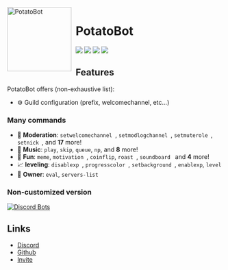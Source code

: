 <img width="150" height="150" align="left" style="float: left; margin: 0 10px 0 0;" alt="PotatoBot" src="https://i.imgur.com/pD3TWYg.jpg">  

# PotatoBot

[![](https://img.shields.io/discord/756740121323241503)](https://discord.gg/8ghncEy)
[![](https://top.gg/api/widget/status/765811652783505418.svg)](https://discordbots.org/bot/557445719892688897)
[![](https://img.shields.io/badge/discord.js-v12.0.0--dev-blue.svg?logo=npm)](https://github.com/discordjs)
[![](https://img.shields.io/badge/Paypal-donate-blue.svg)](https://www.paypal.com/paypalme/potatobotdono)



## Features


PotatoBot offers (non-exhaustive list):

*   ⚙️ Guild configuration (prefix, welcomechannel, etc...)

### Many commands

*   🚓 **Moderation**: `setwelcomechannel `, `setmodlogchannel `, `setmuterole `, `setnick `, and **17** more! 
*   🎵 **Music**: `play`, `skip`, `queue`, `np`, and **8** more! 
*   👻 **Fun**: `meme`, `motivation `, `coinflip`, `roast `, `soundboard ` and **4** more! 
*   📈  **leveling**: `disablexp `, `progresscolor `, `setbackground `, `enablexp`, `level`
*   👑 **Owner**: `eval`, `servers-list`


### Non-customized version


[![Discord Bots](https://top.gg/api/widget/765811652783505418.svg)](https://discordbots.org/bot/765811652783505418)


## Links

*   [Discord](https://discord.gg/8ghncEy)
*   [Github](https://github.com/Crib-maker/PotatoBot)
*   [Invite](https://discord.com/oauth2/authorize?client_id=765811652783505418&scope=bot&permissions=939715710)


